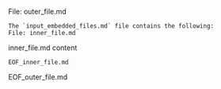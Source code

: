 File: outer_file.md
```
The `input_embedded_files.md` file contains the following:
File: inner_file.md
```
inner_file.md content
```
EOF_inner_file.md
```
EOF_outer_file.md

